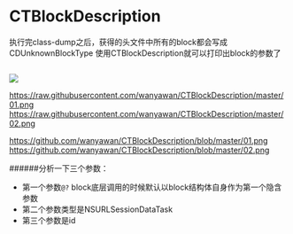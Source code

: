 # CTBlockDescription
执行完class-dump之后，获得的头文件中所有的block都会写成CDUnknownBlockType
使用CTBlockDescription就可以打印出block的参数了

```

```
![](https://github.com/wanyawan/CTBlockDescription/blob/master/01.png)


https://raw.githubusercontent.com/wanyawan/CTBlockDescription/master/01.png
https://raw.githubusercontent.com/wanyawan/CTBlockDescription/master/02.png

https://github.com/wanyawan/CTBlockDescription/blob/master/01.png
https://github.com/wanyawan/CTBlockDescription/blob/master/02.png

######分析一下三个参数：
* 第一个参数`@?` block底层调用的时候默认以block结构体自身作为第一个隐含参数 
* 第二个参数类型是NSURLSessionDataTask 
* 第三个参数是id

